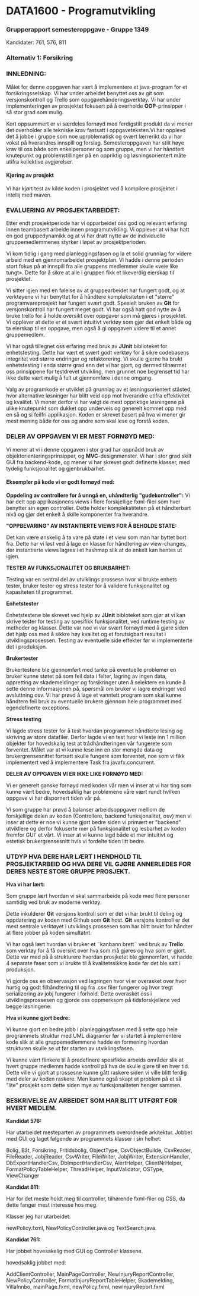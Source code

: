 # DATA1600 - Programutvikling

### Grupperapport semesteroppgave - Gruppe 1349

Kandidater: 761, 576, 811

### Alternativ 1: Forsikring

### INNLEDNING:

Målet for denne oppgaven har vært å implementere et java-program for et forsikringsselskap. Vi har under arbeidet benyttet oss av git som versjonskontroll og Trello som oppgavehånderingsverktøy. Vi har under implementeringen av prosjektet fokusert på å overholde **OOP**-prinsipper i så stor grad som mulig. 

Kort oppsummert er vi særdeles fornøyd med ferdigstilt produkt da vi mener det overholder alle tekniske krav fastsatt i oppgaveteksten.Vi har opplevd det å jobbe i gruppe som noe uproblematisk og svært lærrerikt da vi har vokst på hverandres innspill og forslag. Semesteroppgaven har stilt høye krav til oss både som enkelpersoner og som gruppe, men vi har håndtert knutepunkt og problemstillinger på en oppriktig og løsningsorientert måte utifra kollektive avgjørelser. 

#### Kjøring av prosjekt

Vi har kjørt test av kilde koden i prosjektet ved å kompilere prosjektet i intellij med maven.



### EVALUERING AV PROSJEKTARBEIDET:

Etter endt prosjektperiode har vi opparbeidet oss god og relevant erfaring innen teambasert arbeide innen programutvikling. Vi opplever at vi har hatt en god gruppedynamikk og at vi har dratt nytte av de individuelle gruppemedlemmenes styrker i løpet av prosjektperioden.

Vi kom tidlig i gang med planleggingsfasen og la et solid grunnlag for videre arbeid med en gjennomarbeidet prosjektplan. Vi hadde i denne perioden stort fokus på at innspill fra alle gruppens medlemmer skulle «veie like tungt». Dette for å sikre at alle i gruppen fikk et likeverdig eierskap til prosjektet.

Vi sitter igjen med en følelse av at gruppearbeidet har fungert godt, og at verktøyene vi har benyttet for å håndtere kompleksiteten i et "større" programvareprosjekt har fungert svært godt. Spesielt bruken av **Git** for versjonskontroll har fungert meget godt. Vi har også hatt god nytte av å bruke trello for å holde oversikt over oppgaver som må gjøres i prosjektet. Vi opplever at dette er et svært intuitivt verktøy som gjør det enkelt både og ta eierskap til en oppgave, men også å gi oppgaven videre til et annet gruppemedlem. 

Vi har også tillegnet oss erfaring med bruk av **JUnit** biblioteket for enhetstesting. Dette har vært et svært godt verktøy for å sikre codebasens integritet ved større endringer og refaktorering. Vi skulle gjerne ha brukt enhetstesting i enda større grad enn det vi har gjort, og dermed tilnærmet oss prinsippene for testdrevet utvikling, men grunnet noe begrenset tid har ikke dette vært mulig å fult ut gjennomføre i denne omgang. 

Valg av programkode er utviklet på grunnlag av et løsningsorientert ståsted, hvor alternative løsninger har blitt veid opp mot hverandre utifra effektivitet og kvalitet. Vi mener derfor vi har valgt de mest oppriktige løsningene på ulike knutepunkt som dukket opp underveis og generelt kommet opp med en så og si feilfri applikasjon. Koden er skrevet basert på hva vi mener gir mest mening både for oss og andre som skal lese og forstå koden. 



### DELER AV OPPGAVEN VI ER MEST FORNØYD MED:

Vi mener at vi i denne oppgaven i stor grad har oppnådd bruk av objektorienteringsprinsipper, og **MVC**-designmønster. Vi har i stor grad skilt GUI fra backend-kode, og  mener vi har skrevet godt definerte klasser, med tydelig funksjonalitet og gjenbrukbarhet. 

#### Eksempler på kode vi er godt fornøyd med:

**Oppdeling av controllere for å unngå en, uhåndterlig "gudekontroller":**
Vi har delt opp applikasjonens views i flere forskjellige fxml-filer som hver benytter sin egen controller. Dette holder komplekstiteten på et håndterbart nivå og gjør det enkelt å skille komponenter fra hverandre. 

**"OPPBEVARING" AV INSTANTIERTE VIEWS FOR Å BEHOLDE STATE:**

Det kan være ønskelig å ta vare på state i et view som man har byttet bort fra. Dette har vi løst ved å lage en klasse for håndtering av view-changes, der instantierte views lagres i et hashmap slik at de enkelt kan hentes ut igjen.

**TESTER AV FUNKSJONALITET OG BRUKBARHET:**

Testing var en sentral del av utviklings prossesn hvor vi brukte enhets tester, bruker tester og stress tester for å validere funksjonalitet og kapasiteten til programmet.

**Enhetstester**

Enhetstestene ble skrevet ved hjelp av **JUnit** bibloteket som gjør at vi kan skrive tester for testing av spesifikk funksjonalitet, ved runtime testing av methoder og klasser. Dette var noe vi var svært fornøyd med å gjøre siden det hjalp oss med å sikkre høy kvailtet og et forutsigbart resultat i utviklingsprosessen. Testing av eventuelle side effekter før vi implementerte det i produksjon.

**Brukertester** 

Brukertestene ble gjennomført med tanke på eventuelle problemer en bruker kunne støtet på som feil data i felter, lagring av ingen data, oppretting av skademeldinger og forsikringer uten å selektere en kunde å sette denne informasjonen på, spørsmål om bruker vi lagre endringer ved avsluttning osv. Vi har prøvd å lage et vanntett program som skal kunne håndtere feil bruk av eventuelle brukere gjennom hele programmet med egendefinerte exceptions.

**Stress testing** 

Vi lagde stress tester for å test hvordan programmet håndterte lesing og skriving av store datafiler. Derfor lagde vi en test hvor vi leste inn 1 million objekter for hovedskalig test at trådhåndteringen vår fungerete som forventet. Målet var at vi kunne lese inn en stor mengde data og brukergrensesnittet fortsatt skulle fungere som forventet, noe som vi fikk implementert ved å implementere Task fra javafx.concurrent. 

**DELER AV OPPGAVEN VI ER IKKE LIKE FORNØYD MED:**

Vi er generelt ganske fornøyd med koden vår men vi inser at vi har ting som kunne vært bedre, hovedsaklig har problemene våre vært rundt hvilken oppgave vi har dispornert tiden vår på.

Vi som gruppe har prøvd å balanser arbeidsoppgaver melllom de forskjellige delen av koden (Controllere, backend funksjonalitet, osv) men vi inser at dette er noe vi kunne gjort bedre siden vi primært er "backend" utvikllere og derfor fokuserte mer på funksjonalitet og lesbarhet av koden fremfor GUI' et vårt. Vi inser at vi kunne lagd både et mer intuitivt og estetisk brukergrensesnitt hvis vi fordelte tiden litt bedre. 





### UTDYP HVA DERE HAR LÆRT I HENDHOLD TIL PROSJEKTARBEID OG HVA DERE VIL GJØRE ANNERLEDES FOR DERES NESTE STORE GRUPPE PROSJEKT.

**Hva vi har lært:**

Som gruppe lært hvordan vi skal sammarbeide på kode med flere personer samtidig ved bruk av moderne verktøy. 

Dette inkulderer **Git** versjons kontroll som er det vi har brukt til deling og oppdatering av koden med Github som **Git** host. **Git** versjons kontroll er det mest sentrale verktøyet i utviklings prossesen som har blitt brukt for håndter at flere jobber på koden simultatnt. 

Vi har også lært hvordan vi bruker et ¨kanbann brett¨ ved bruk av **Trello** som verktøy for å få oversikt over hva som må gjøres og hva som er gjort. Dette var med på å strukturere hvordan prosjketet ble gjennomført, vi hadde 4 separate faser som vi brukte til å kvalitetssikkre kode før det ble satt i produksjon. 

Vi gjorde oss en observasjon ved lagringen hvor vi er overasket over hvor hurtig og godt filhåndtering til og fra .csv filer fungerer og hvor tregt serializering av jobj fungerer i forhold. Dette overasket oss i utviklingsprossesen og gjorde oss oppmerksom på tidsforskjellene ved begge løsningene.



**Hva vi kunne gjort bedre:**

Vi kunne gjort en bedre jobb i planleggingsfasen med å sette opp hele programmets struktur med UML diagramer før vi startet å implementere kode slik at alle gruppemedlemmene hadde en formening hvordan strukturen skulle se ut før starten av utviklingsfasen.

Vi kunne vært flinkere til å predefinere spesifikke arbeids områder slik at hvert gruppe medlemm hadde kontroll på hva de skulle gjøre til en hver tid. Dette ville vi gjort at prossesne kunne gått raskere siden vi ville blitt ferdig med deler av koden raskere. Men kunne også skapt et problem på et så "lite" prosjekt som dette siden mye av funksjonaliteten henger sammen.



### **BESKRIVELSE AV ARBEIDET SOM HAR BLITT UTFØRT FOR HVERT MEDLEM.**

**Kandidat 576:**

Har utarbeidet mesteparten av programmets overordnede arkitektur. Jobbet med GUI og laget følgende av programmets klasser i sin helhet:

Bolig, Båt, Forsikring, Fritidsbolig, ObjectType, CsvObjectBuilde, CsvReader, FileReader, JobjReader, CsvWriter, FileWriter, JobjWriter, ExtensionHandler, DbExportHandlerCsv, DbImportHandlerCsv, AlertHelper, ClientNrHelper, FormatPolicyTableHelper, ThreadHelper, InputValidator, OSType, ViewChanger

**Kandidat 811:**

Har for det meste holdt meg til controller, tilhørende fxml-filer og CSS, da dette fanger mest interesse hos meg. 

Klasser jeg har utarbeidet:

newPolicy.fxml, NewPolicyController.java og TextSearch.java. 

**Kandidat 761:**

Har jobbet hovesakelig med GUI og Controller klassene.

hovedsaklig jobbet med:

AddClientController, MainPageController, NewInjuryReportController, NewPolicyController, FormatInjuryReportTableHelper, Skademelding, VillaInnbo, mainPage.fxml, newPolicy.fxml, newInjuryReport.fxml


